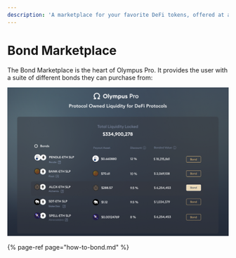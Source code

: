 ```yaml
---
description: 'A marketplace for your favorite DeFi tokens, offered at a discounted price.'
---
```


# Bond Marketplace

The Bond Marketplace is the heart of Olympus Pro. It provides the user with a suite of different bonds they can purchase from: 

![Bond Marketplace interface](../../../.gitbook/assets/marketplace.png)

{% page-ref page="how-to-bond.md" %}

### 



